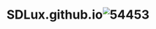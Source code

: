 # SDLux.github.io![54453](https://github.com/SDLux/SDLux.github.io/assets/140844216/e055683f-06ea-4279-bce0-a7c9d0badd16)
